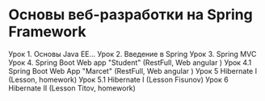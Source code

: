 # Основы веб-разработки на Spring Framework

Урок 1.  Основы Java EE...
Урок 2.  Введение в Spring
Урок 3.  Spring MVC
Урок 4.  Spring Boot Web app "Student" (RestFull, Web angular )
Урок 4.1 Spring Boot Web App "Marcet"  (RestFull, Web angular )
Урок 5   Hibernate I (Lesson, homework)
Урок 5.1 Hibernate I (Lesson Fisunov)
Урок 6   Hibernate II (Lesson Titov, homework)




